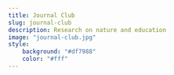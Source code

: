 ```yaml
---
title: Journal Club
slug: journal-club
description: Research on nature and education
image: "journal-club.jpg"
style:
    background: "#df7988"
    color: "#fff"
---
```

